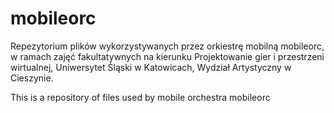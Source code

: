 # mobileorc
Repezytorium plików wykorzystywanych przez orkiestrę mobilną mobileorc, w ramach zajęć fakultatywnych na kierunku Projektowanie gier i przestrzeni wirtualnej, Uniwersytet Śląski w Katowicach, Wydział Artystyczny w Cieszynie.

This is a repository of files used by mobile orchestra mobileorc
